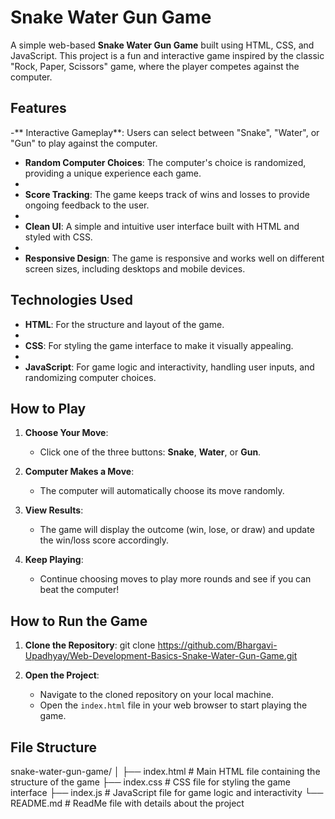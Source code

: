 # Snake Water Gun Game

A simple web-based **Snake Water Gun Game** built using HTML, CSS, and JavaScript. This project is a fun and interactive game inspired by the classic "Rock, Paper, Scissors" game, where the player competes against the computer.

## Features

-** Interactive Gameplay**: Users can select between "Snake", "Water", or "Gun" to play against the computer.

- **Random Computer Choices**: The computer's choice is randomized, providing a unique experience each game.
- 
- **Score Tracking**: The game keeps track of wins and losses to provide ongoing feedback to the user.
- 
- **Clean UI**: A simple and intuitive user interface built with HTML and styled with CSS.
- 
- **Responsive Design**: The game is responsive and works well on different screen sizes, including desktops and mobile devices.

## Technologies Used

- **HTML**: For the structure and layout of the game.
- 
- **CSS**: For styling the game interface to make it visually appealing.
- 
- **JavaScript**: For game logic and interactivity, handling user inputs, and randomizing computer choices.

## How to Play

1. **Choose Your Move**:
   - Click one of the three buttons: **Snake**, **Water**, or **Gun**.
   
2. **Computer Makes a Move**:
   - The computer will automatically choose its move randomly.
   
3. **View Results**:
   - The game will display the outcome (win, lose, or draw) and update the win/loss score accordingly.
   
4. **Keep Playing**:
   - Continue choosing moves to play more rounds and see if you can beat the computer!

## How to Run the Game

1. **Clone the Repository**:
   git clone https://github.com/Bhargavi-Upadhyay/Web-Development-Basics-Snake-Water-Gun-Game.git

2. **Open the Project**:
   - Navigate to the cloned repository on your local machine.
   - Open the `index.html` file in your web browser to start playing the game.

## File Structure

snake-water-gun-game/
│
├── index.html        # Main HTML file containing the structure of the game
├── index.css         # CSS file for styling the game interface
├── index.js          # JavaScript file for game logic and interactivity
└── README.md         # ReadMe file with details about the project
